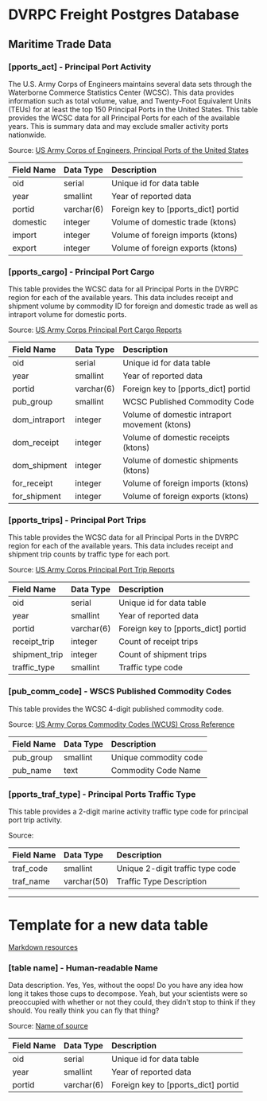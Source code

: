 # DVRPC Freight Postgres Database

## Maritime Trade Data
### __[pports_act]__ - Principal Port Activity 
The U.S. Army Corps of Engineers maintains several data sets through the Waterborne Commerce Statistics Center (WCSC). This data provides information such as total volume, value, and Twenty-Foot Equivalent Units (TEUs) for at least the top 150 Principal Ports in the United States. This table provides the WCSC data for all Principal Ports for each of the available years. This is summary data and may exclude smaller activity ports nationwide.

Source: [US Army Corps of Engineers, Principal Ports of the United States](https://usace.contentdm.oclc.org/digital/collection/p16021coll2/id/2094/)

| Field Name    | Data Type     | Description                       |
| :-------------| :-----------  | :------------                     |
| oid           | serial        | Unique id for data table          |
| year          | smallint      | Year of reported data             |
| portid        | varchar(6)    | Foreign key to [pports_dict] portid |
| domestic      | integer       | Volume of domestic trade (ktons)  |
| import        | integer       | Volume of foreign imports (ktons) |
| export        | integer       | Volume of foreign exports (ktons) |


### __[pports_cargo]__ - Principal Port Cargo
This table provides the WCSC data for all Principal Ports in the DVRPC region for each of the available years. This data includes receipt and shipment volume by commodity ID for foreign and domestic trade as well as intraport volume for domestic ports.

Source: [US Army Corps Principal Port Cargo Reports](http://cwbi-ndc-nav.s3-website-us-east-1.amazonaws.com/files/wcsc/webpub/#/report-landing/year/2017/region/1/location/552)

| Field Name    | Data Type     | Description                           |
| :-------------| :-----------  | :------------                         |
| oid           | serial        | Unique id for data table              |
| year          | smallint      | Year of reported data                 |
| portid        | varchar(6)    | Foreign key to [pports_dict] portid   |
| pub_group     | smallint      | WCSC Published Commodity Code         |
| dom_intraport | integer       | Volume of domestic intraport movement (ktons)|
| dom_receipt   | integer       | Volume of domestic receipts (ktons)   |
| dom_shipment  | integer       | Volume of domestic shipments (ktons)  |
| for_receipt   | integer       | Volume of foreign imports (ktons)     |
| for_shipment  | integer       | Volume of foreign exports (ktons)     |


### __[pports_trips]__ - Principal Port Trips
This table provides the WCSC data for all Principal Ports in the DVRPC region for each of the available years. This data includes receipt and shipment trip counts by traffic type for each port.

Source: [US Army Corps Principal Port Trip Reports](http://cwbi-ndc-nav.s3-website-us-east-1.amazonaws.com/files/wcsc/webpub/#/report-landing/year/2017/region/1/location/552)

| Field Name    | Data Type     | Description                           |
| :-------------| :-----------  | :------------                         |
| oid           | serial        | Unique id for data table              |
| year          | smallint      | Year of reported data                 |
| portid        | varchar(6)    | Foreign key to [pports_dict] portid   |
| receipt_trip  | integer       | Count of receipt trips                |
| shipment_trip | integer       | Count of shipment trips               |
| traffic_type  | smallint      | Traffic type code                     |


### __[pub_comm_code]__ - WSCS Published Commodity Codes
This table provides the WCSC 4-digit published commodity code. 

Source: [US Army Corps Commodity Codes (WCUS) Cross Reference](https://usace.contentdm.oclc.org/digital/collection/p16021coll2/id/2107)

| Field Name    | Data Type     | Description                           |
| :-------------| :-----------  | :------------                         |
| pub_group     | smallint      | Unique commodity code                 |
| pub_name      | text          | Commodity Code Name                   |

### __[pports_traf_type]__ - Principal Ports Traffic Type
This table provides a 2-digit marine activity traffic type code for principal port trip activity.

Source: 

| Field Name    | Data Type     | Description                           |
| :-------------| :-----------  | :------------                         |
| traf_code     | smallint      | Unique 2-digit traffic type code      |
| traf_name     | varchar(50)   | Traffic Type Description              |



***
# Template for a new data table
[Markdown resources](https://github.com/adam-p/markdown-here/wiki/Markdown-Here-Cheatsheet)


### __[table name]__ - Human-readable Name
Data description. Yes, Yes, without the oops! Do you have any idea how long it takes those cups to decompose. Yeah, but your scientists were so preoccupied with whether or not they could, they didn't stop to think if they should. You really think you can fly that thing?

Source: [Name of source](https://www.url.of.source)

| Field Name    | Data Type     | Description                       |
| :-------------| :-----------  | :------------                     |
| oid           | serial        | Unique id for data table          |
| year          | smallint      | Year of reported data             |
| portid        | varchar(6)    | Foreign key to [pports_dict] portid |
